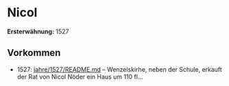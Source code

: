 # Nicol

**Ersterwähnung:** 1527

## Vorkommen
- 1527: [jahre/1527/README.md](../jahre/1527/README.md) – Wenzelskirhe, neben der Schule, erkauft
der Rat von Nicol Nöder ein Haus um 110 fl...
